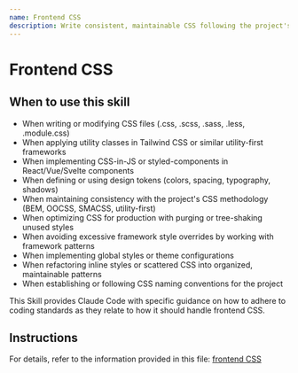 ```yaml
---
name: Frontend CSS
description: Write consistent, maintainable CSS following the project's methodology (Tailwind, BEM, utility classes, CSS modules) with design system adherence and performance optimization. Use this skill when writing or modifying styles, CSS files, utility classes, CSS-in-JS, styled components, or any styling code. Apply when working with .css, .scss, .module.css files, Tailwind utility classes, styled-components, CSS modules, design tokens (colors, spacing, typography), framework-specific styling approaches, optimizing CSS for production, implementing CSS purging or tree-shaking, or avoiding style overrides. Use for any task involving visual styling, layout styling, design system implementation, or CSS organization.
---
```


# Frontend CSS

## When to use this skill

- When writing or modifying CSS files (.css, .scss, .sass, .less, .module.css)
- When applying utility classes in Tailwind CSS or similar utility-first frameworks
- When implementing CSS-in-JS or styled-components in React/Vue/Svelte components
- When defining or using design tokens (colors, spacing, typography, shadows)
- When maintaining consistency with the project's CSS methodology (BEM, OOCSS, SMACSS, utility-first)
- When optimizing CSS for production with purging or tree-shaking unused styles
- When avoiding excessive framework style overrides by working with framework patterns
- When implementing global styles or theme configurations
- When refactoring inline styles or scattered CSS into organized, maintainable patterns
- When establishing or following CSS naming conventions for the project

This Skill provides Claude Code with specific guidance on how to adhere to coding standards as they relate to how it should handle frontend CSS.

## Instructions

For details, refer to the information provided in this file:
[frontend CSS](../../../agent-os/standards/frontend/css.md)
